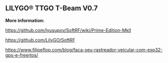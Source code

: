 ## LILYGO® TTGO T-Beam V0.7 







**More information:**

https://github.com/lyusupov/SoftRF/wiki/Prime-Edition-MkII

https://github.com/LilyGO/SoftRF 

https://www.filipeflop.com/blog/faca-seu-rastreador-veicular-com-esp32-gps-e-freertos/


